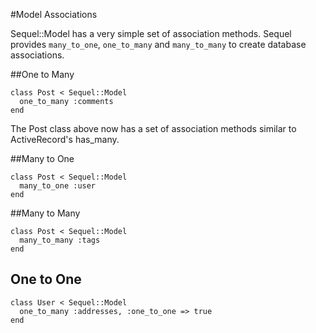 #Model Associations

Sequel::Model has a very simple set of association methods.
Sequel provides `many_to_one`, `one_to_many` and `many_to_many` to create database associations.


##One to Many

    class Post < Sequel::Model
      one_to_many :comments
    end
    
The Post class above now has a set of association methods similar to ActiveRecord's has\_many.    

##Many to One

    class Post < Sequel::Model
      many_to_one :user
    end

##Many to Many
    
    class Post < Sequel::Model
      many_to_many :tags
    end


## One to One

    class User < Sequel::Model
      one_to_many :addresses, :one_to_one => true
    end
      
    